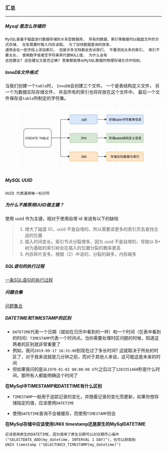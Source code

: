 ### 汇总

-----

##### Mysql 是怎么存储的

~~~
MySQL是基于磁盘进行数据存储的关系型数据库， 所有的数据、索引等数据均以磁盘文件的方式存储， 在有需要时载入内存读取。 为了加快数据查询的效率，
通常会在一些字段上添加索引， 但是许多文档都会告诉我们， 不要添加太多的索引， 索引不要太长， 使用数字或者空字符串来代替NULL值， 为什么会有
这些建议? 这些建议又是否正确? 答案都能够从MySQL数据的物理存储方式中找到。
~~~

##### InnoDB文件格式

当我们创建一个`table`时， `InnoDB`会创建三个文件。 一个是表结构定义文件， 另一个为数据实际存储文件， 并且所有的索引也将存放在这个文件中。 最后一个文件保存该`table`所制定的字符集。

![](https://github.com/No8LaVine/MyCode/blob/master/images/%E5%AD%98%E5%82%A8%E6%96%B9%E5%BC%8F.png)

##### MySQL UUID

~~~
UUID 代表通用唯一标识符
~~~

##### 为什么不推荐用UUID做主键？

使用 uuid 作为主键，相对于使用自增 id 来说有以下的缺陷

> 1. 增大了磁盘 IO，uuid 不是自增的，所以需要读更多的索引页去查找合适的位置
> 2. 插入时间变长。索引节点分裂增多，因为 uuid 不是自增的，导致以 B+ 树为基础的索引树会在插入的位置分裂的概率更高
> 3. 内存碎片变多，根据（2）中说的，分裂的越多，内存越多

##### SQL语句的执行过程

[一条SQL语句的执行过程](https://github.com/Snailclimb/JavaGuide/blob/master/docs/database/MySQL.md#%E4%B8%80%E6%9D%A1sql%E8%AF%AD%E5%8F%A5%E5%9C%A8mysql%E4%B8%AD%E5%A6%82%E4%BD%95%E6%89%A7%E8%A1%8C%E7%9A%84)

##### 问题合集

[问题集合](https://cloud.tencent.com/developer/article/1600883)

##### DATETIME和TIMESTAMP的区别

* `DATETIME`代表一个日期（就如在日历中看到的一样）和一个时间（在表中看到的时间）`TIMESTAMP`代表一个时间点。当你需要处理时区问题的时候，知道这两者的区别就非常重要了
* 例如，我问`2019-09-17 16:31:00`到现在过了多长时间? 这就取决于所处的时区了，对于我来说就是几分钟之前，而对于其他人来说，这可能这是未来的时间
* 但如果我问的是从`1970-01-01 00:00:00 UTC`之后过了`1283351460`秒是什么时间，那所有人都能明确这个时间了

**在MySql中TIMESTAMP和DATETIME有什么区别**

* `TIMESTAMP`一般用于追踪记录的变化，并随着记录的变化而更新，如果你想存储指定的值，应该使用`DATETIME`

* 使用`DATETIME`查询不会被缓存，而使用`TIMESTAMP`则会

**在MySql存储中应该使用UNIX timestamp还是原生的MySqlDATETIME**

~~~
应该使用原生的DATETIME，因为使用了原生日期可以对日期尽心操作("SELECTDATE_ADD(my_datetime, INTERVAL 1 DAY)")，也可以获取到
UNIX timestamp ("SELECTUNIX_TIMESTAMP(my_datetime)")
~~~

